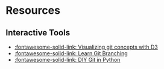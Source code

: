 Resources
===

Interactive Tools
---
- [:fontawesome-solid-link: Visualizing git concepts with D3](https://onlywei.github.io/explain-git-with-d3/)
- [:fontawesome-solid-link: Learn Git Branching](https://learngitbranching.js.org/)
- [:fontawesome-solid-link: DIY Git in Python](https://www.leshenko.net/p/ugit/#)
